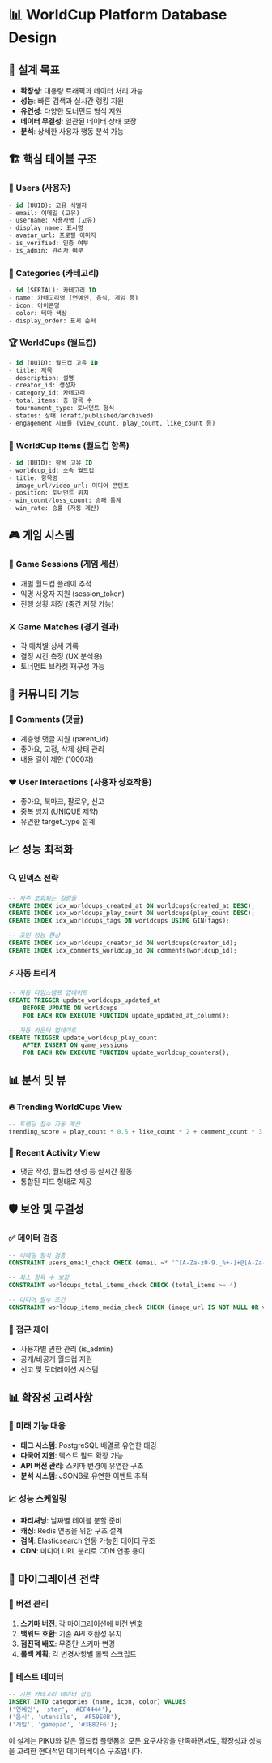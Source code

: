 # 📊 WorldCup Platform Database Design

## 🎯 설계 목표

- **확장성**: 대용량 트래픽과 데이터 처리 가능
- **성능**: 빠른 검색과 실시간 랭킹 지원
- **유연성**: 다양한 토너먼트 형식 지원
- **데이터 무결성**: 일관된 데이터 상태 보장
- **분석**: 상세한 사용자 행동 분석 가능

## 🏗 핵심 테이블 구조

### 👤 Users (사용자)
```sql
- id (UUID): 고유 식별자
- email: 이메일 (고유)
- username: 사용자명 (고유)
- display_name: 표시명
- avatar_url: 프로필 이미지
- is_verified: 인증 여부
- is_admin: 관리자 여부
```

### 📂 Categories (카테고리)
```sql
- id (SERIAL): 카테고리 ID
- name: 카테고리명 (연예인, 음식, 게임 등)
- icon: 아이콘명
- color: 테마 색상
- display_order: 표시 순서
```

### 🏆 WorldCups (월드컵)
```sql
- id (UUID): 월드컵 고유 ID
- title: 제목
- description: 설명
- creator_id: 생성자
- category_id: 카테고리
- total_items: 총 항목 수
- tournament_type: 토너먼트 형식
- status: 상태 (draft/published/archived)
- engagement 지표들 (view_count, play_count, like_count 등)
```

### 🎯 WorldCup Items (월드컵 항목)
```sql
- id (UUID): 항목 고유 ID
- worldcup_id: 소속 월드컵
- title: 항목명
- image_url/video_url: 미디어 콘텐츠
- position: 토너먼트 위치
- win_count/loss_count: 승패 통계
- win_rate: 승률 (자동 계산)
```

## 🎮 게임 시스템

### 🎯 Game Sessions (게임 세션)
- 개별 월드컵 플레이 추적
- 익명 사용자 지원 (session_token)
- 진행 상황 저장 (중간 저장 가능)

### ⚔️ Game Matches (경기 결과)
- 각 매치별 상세 기록
- 결정 시간 측정 (UX 분석용)
- 토너먼트 브라켓 재구성 가능

## 💬 커뮤니티 기능

### 💭 Comments (댓글)
- 계층형 댓글 지원 (parent_id)
- 좋아요, 고정, 삭제 상태 관리
- 내용 길이 제한 (1000자)

### ❤️ User Interactions (사용자 상호작용)
- 좋아요, 북마크, 팔로우, 신고
- 중복 방지 (UNIQUE 제약)
- 유연한 target_type 설계

## 📈 성능 최적화

### 🔍 인덱스 전략
```sql
-- 자주 조회되는 컬럼들
CREATE INDEX idx_worldcups_created_at ON worldcups(created_at DESC);
CREATE INDEX idx_worldcups_play_count ON worldcups(play_count DESC);
CREATE INDEX idx_worldcups_tags ON worldcups USING GIN(tags);

-- 조인 성능 향상
CREATE INDEX idx_worldcups_creator_id ON worldcups(creator_id);
CREATE INDEX idx_comments_worldcup_id ON comments(worldcup_id);
```

### ⚡ 자동 트리거
```sql
-- 자동 타임스탬프 업데이트
CREATE TRIGGER update_worldcups_updated_at 
    BEFORE UPDATE ON worldcups
    FOR EACH ROW EXECUTE FUNCTION update_updated_at_column();

-- 자동 카운터 업데이트
CREATE TRIGGER update_worldcup_play_count 
    AFTER INSERT ON game_sessions
    FOR EACH ROW EXECUTE FUNCTION update_worldcup_counters();
```

## 📊 분석 및 뷰

### 🔥 Trending WorldCups View
```sql
-- 트렌딩 점수 자동 계산
trending_score = play_count * 0.5 + like_count * 2 + comment_count * 3 + 신규보너스
```

### 📱 Recent Activity View
- 댓글 작성, 월드컵 생성 등 실시간 활동
- 통합된 피드 형태로 제공

## 🛡 보안 및 무결성

### ✅ 데이터 검증
```sql
-- 이메일 형식 검증
CONSTRAINT users_email_check CHECK (email ~* '^[A-Za-z0-9._%+-]+@[A-Za-z0-9.-]+\.[A-Za-z]{2,}$')

-- 최소 항목 수 보장
CONSTRAINT worldcups_total_items_check CHECK (total_items >= 4)

-- 미디어 필수 조건
CONSTRAINT worldcup_items_media_check CHECK (image_url IS NOT NULL OR video_url IS NOT NULL)
```

### 🔐 접근 제어
- 사용자별 권한 관리 (is_admin)
- 공개/비공개 월드컵 지원
- 신고 및 모더레이션 시스템

## 📊 확장성 고려사항

### 🚀 미래 기능 대응
- **태그 시스템**: PostgreSQL 배열로 유연한 태깅
- **다국어 지원**: 텍스트 필드 확장 가능
- **API 버전 관리**: 스키마 변경에 유연한 구조
- **분석 시스템**: JSONB로 유연한 이벤트 추적

### 📈 성능 스케일링
- **파티셔닝**: 날짜별 테이블 분할 준비
- **캐싱**: Redis 연동을 위한 구조 설계
- **검색**: Elasticsearch 연동 가능한 데이터 구조
- **CDN**: 미디어 URL 분리로 CDN 연동 용이

## 🔄 마이그레이션 전략

### 📝 버전 관리
1. **스키마 버전**: 각 마이그레이션에 버전 번호
2. **백워드 호환**: 기존 API 호환성 유지
3. **점진적 배포**: 무중단 스키마 변경
4. **롤백 계획**: 각 변경사항별 롤백 스크립트

### 🧪 테스트 데이터
```sql
-- 기본 카테고리 데이터 삽입
INSERT INTO categories (name, icon, color) VALUES
('연예인', 'star', '#EF4444'),
('음식', 'utensils', '#F59E0B'),
('게임', 'gamepad', '#3B82F6');
```

이 설계는 PIKU와 같은 월드컵 플랫폼의 모든 요구사항을 만족하면서도, 확장성과 성능을 고려한 현대적인 데이터베이스 구조입니다.
